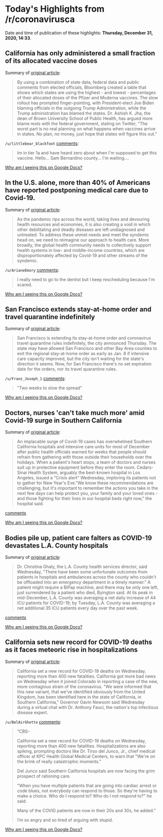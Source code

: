 # Today's Highlights from /r/coronavirusca

Date and time of publication of these highlights: **Thursday, December 31, 2020, 14:33**.

## California has only administered a small fraction of its allocated vaccine doses

Summary of [original article](https://www.sfgate.com/coronavirus/article/California-vaccine-COVID-numbers-dose-pace-Newsom-15836931.php):

> By using a combination of state data, federal data and public comments from elected officials, Bloomberg created a table that shows which states are using the highest - and lowest - percentages of their allocated doses of the Pfizer and Moderna vaccines. The slow rollout has prompted finger-pointing, with President-elect Joe Biden blaming officials in the outgoing Trump Administration, while the Trump administration has blamed the states. Dr. Ashish K. Jha, the dean of Brown University School of Public Health, has argued more blame rests with the federal government, stating on Twitter, "The worst part is no real planning on what happens when vaccines arrive in states. No plan, no money, just hope that states will figure this out."

`/u/littlebear_blackfoot` [comments](https://www.reddit.com/r/CoronavirusCA/comments/kntv0w/california_has_only_administered_a_small_fraction/):

> Im in tier 1a and have heard zero about when I'm supposed to get this vaccine. Hello... Sam Bernardino county... I'm waiting....

[Why am I seeing this on Google Docs?](https://docs.google.com/document/d/1Dc6We63vOXIZsc0op-Bt4abqkYjXzOigalQqFxmvvbM/edit?usp=sharing)

## In the U.S. alone, more than 40% of Americans have reported postponing medical care due to Covid-19.

Summary of [original article](https://www.statnews.com/2020/12/30/stopping-syndemic-covid-19-plus-other-debilitating-deadly-diseases/):

> As the pandemic rips across the world, taking lives and devouring health resources and economies, it is also creating a void in which other debilitating and deadly diseases are left undiagnosed and untreated. To address these unmet needs and meet the syndemic head on, we need to reimagine our approach to health care. More broadly, the global health community needs to collectively support health systems in low- and middle-income countries, which are disproportionately affected by Covid-19 and other streams of the syndemic.

`/u/ArianeEmory` [comments](https://www.reddit.com/r/CoronavirusCA/comments/kng51d/in_the_us_alone_more_than_40_of_americans_have/):

> I really need to go to the dentist but I keep rescheduling because I'm scared.

[Why am I seeing this on Google Docs?](https://docs.google.com/document/d/1Dc6We63vOXIZsc0op-Bt4abqkYjXzOigalQqFxmvvbM/edit?usp=sharing)

## San Francisco extends stay-at-home order and travel quarantine indefinitely

Summary of [original article](https://abc7news.com/health/sf-extends-stay-at-home-order-indefinitely/9229826/):

> San Francisco is extending its stay-at-home order and coronavirus travel quarantine rules indefinitely, the city announced Thursday. The state may have allowed San Francisco and other Bay Area counties to exit the regional stay-at-home order as early as Jan. 8 if intensive care capacity improved, but the city isn't waiting for the state's direction it seems. Now, for San Francisco there's no set expiration date for the orders, nor its travel quarantine rules.

`/u/Franz_Joseph_1` [comments](https://www.reddit.com/r/CoronavirusCA/comments/knvqr2/san_francisco_extends_stayathome_order_and_travel/):

> "Two weeks to slow the spread"

[Why am I seeing this on Google Docs?](https://docs.google.com/document/d/1Dc6We63vOXIZsc0op-Bt4abqkYjXzOigalQqFxmvvbM/edit?usp=sharing)

## Doctors, nurses 'can't take much more' amid Covid-19 surge in Southern California

Summary of [original article](https://www.nbcnews.com/news/us-news/doctors-nurses-can-t-take-much-more-amid-covid-19-n1252582):

> An implacable surge of Covid-19 cases has overwhelmed Southern California hospitals and intensive care units for most of December after public health officials warned for weeks that people should refrain from gathering with those outside their households over the holidays. When a patient's heart stops, a team of doctors and nurses suit up in protective equipment before they enter the room. Cedars-Sinai Health System, arguably the best-known hospital in Los Angeles, issued a "Crisis alert" Wednesday, imploring its patients not to gather for New Year's Eve."We know these recommendations are challenging, but it's important to remember the actions you take in the next few days can help protect you, your family and your loved ones - and those fighting for their lives in our hospital beds right now," the hospital said.

[comments](https://www.reddit.com/r/CoronavirusCA/comments/knpkk2/doctors_nurses_cant_take_much_more_amid_covid19/)

[Why am I seeing this on Google Docs?](https://docs.google.com/document/d/1Dc6We63vOXIZsc0op-Bt4abqkYjXzOigalQqFxmvvbM/edit?usp=sharing)

## Bodies pile up, patient care falters as COVID-19 devastates L.A. County hospitals

Summary of [original article](https://www.latimes.com/california/story/2020-12-31/l-a-county-hospital-hit-breaking-point-no-one-would-believe-this-is-in-the-united-states):

> Dr. Christina Ghaly, the L.A. County health services director, said Wednesday, "There have been some unfortunate outcomes from patients in hospitals and ambulances across the county who couldn't be offloaded into an emergency department in a timely manner." A patient might require a BiPap machine, and there may be only one left, just surrendered by a patient who died, Byington said. At its peak in mid-December, L.A. County was averaging a net daily increase of 44 ICU patients for COVID-19; by Tuesday, L.A. County was averaging a net additional 35 ICU patients every day over the past week.

[comments](https://www.reddit.com/r/CoronavirusCA/comments/knx3my/bodies_pile_up_patient_care_falters_as_covid19/)

[Why am I seeing this on Google Docs?](https://docs.google.com/document/d/1Dc6We63vOXIZsc0op-Bt4abqkYjXzOigalQqFxmvvbM/edit?usp=sharing)

## California sets new record for COVID-19 deaths as it faces meteoric rise in hospitalizations

Summary of [original article](https://www.cbsnews.com/news/california-covid-deaths-hospitalization-rate-rising/):

> California set a new record for COVID-19 deaths on Wednesday, reporting more than 400 new fatalities. California got more bad news on Wednesday when it joined Colorado in reporting a case of the new, more contagious strain of the coronavirus. "We were informed that this new variant, that we've identified obviously from the United Kingdom, has been identified here in the state of California, in Southern California," Governor Gavin Newsom said Wednesday during a virtual chat with Dr. Anthony Fauci, the nation's top infectious disease expert.

`/u/BelAirGhetto` [comments](https://www.reddit.com/r/CoronavirusCA/comments/knwbvv/california_sets_new_record_for_covid19_deaths_as/):

> “CBS-
> 
> California set a new record for COVID-19 deaths on Wednesday, reporting more than 400 new fatalities. Hospitalizations are also spiking, prompting doctors like Dr. Tirso del Junco, Jr., chief medical officer at KPC Health Global Medical Centers, to warn that "We're on the brink of really catastrophic moments." 
> 
> 
> Del Junco said Southern California hospitals are now facing the grim prospect of rationing care. 
> 
> "When you have multiple patients that are going into cardiac arrest or code blues, not everybody can respond to those. So they're having to make a choice. Who do I respond to? Who do I not respond to?" he said.
> 
> Many of the COVID patients are now in their 20s and 30s, he added.”
> 
> I’m so angry and so tired of arguing with stupid.

[Why am I seeing this on Google Docs?](https://docs.google.com/document/d/1Dc6We63vOXIZsc0op-Bt4abqkYjXzOigalQqFxmvvbM/edit?usp=sharing)


